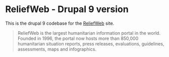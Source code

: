 ReliefWeb - Drupal 9 version
============================

This is the drupal 9 codebase for the [ReliefWeb](https://reliefweb.int) site.

> ReliefWeb is the largest humanitarian information portal in the world. Founded
in 1996, the portal now hosts more than 850,000 humanitarian situation reports,
press releases, evaluations, guidelines, assessments, maps and infographics.
